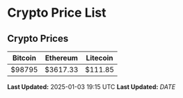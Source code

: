 # Crypto Price List

## Crypto Prices
| Bitcoin | Ethereum | Litecoin |
| ------- | -------- | -------- |
| $98795 | $3617.33 | $111.85 |
**Last Updated:** 2025-01-03 19:15 UTC
**Last Updated:** $DATE$
